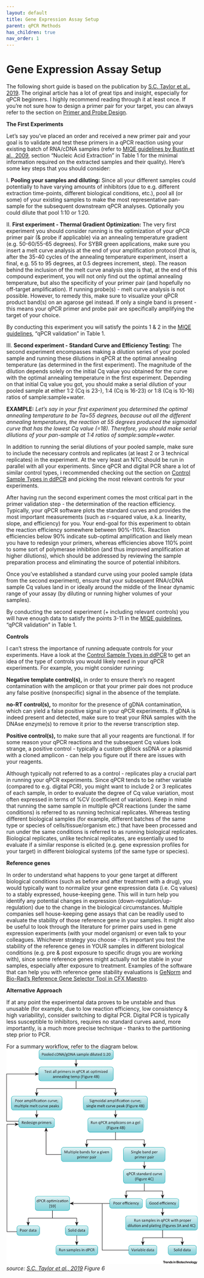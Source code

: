 ```yaml
---
layout: default
title: Gene Expression Assay Setup
parent: qPCR Methods
has_children: true
nav_order: 1
---
```


# Gene Expression Assay Setup

The following short guide is based on the publication by [S.C. Taylor et al., 2019]([https://www.cell.com/trends/biotechnology/fulltext/S0167-7799(18)30342-1](https://www.cell.com/trends/biotechnology/fulltext/S0167-7799(18)30342-1)). The original article has a lot of great tips and insight, especially for qPCR beginners. I highly recommend reading through it at least once.
If you’re not sure how to design a primer pair for your target, you can always refer to the section on [Primer and Probe Design](/Mds/PCR-method-library/Basics/Primer-and-Probe-design.html).

**The First Experiments**

Let’s say you’ve placed an order and received a new primer pair and your goal is to validate and test these primers in a qPCR reaction using your existing batch of RNA/cDNA samples (refer to [MIQE guidelines by Bustin et al., 2009](https://academic.oup.com/clinchem/article-abstract/55/4/611/5631762), section “Nucleic Acid Extraction” in Table 1 for the minimal information required on the extracted samples and their quality). Here’s some key steps that you should consider:

I. **Pooling your samples and diluting:** Since all your different samples could potentially to have varying amounts of inhibitors (due to e.g. different extraction time-points, different biological conditions, etc.), pool all (or some) of your existing samples to make the most representative pan-sample for the subsequent downstream qPCR analyses. Optionally you could dilute that pool 1:10 or 1:20.

II. **First experiment - Thermal Gradient Optimization:** The very first experiment you should consider running is the optimization of your qPCR primer pair (& probe if applicable) via an annealing temperature gradient (e.g. 50-60/55-65 degrees). For SYBR green applications, make sure you insert a melt curve analysis at the end of your amplification protocol (that is, after the 35-40 cycles of the annealing temperature experiment, insert a final, e.g. 55 to 95 degrees, at 0.5 degrees increment, step). The reason behind the inclusion of the melt curve analysis step is that, at the end of this compound experiment, you will not only find out the optimal annealing temperature, but also the specificity of your primer pair (and hopefully no off-target amplification). If running probe(s) - melt curve analysis is not possible. However, to remedy this, make sure to visualize your qPCR product band(s) on an agarose gel instead. If only a single band is present - this means your qPCR primer and probe pair are specifically amplifying the target of your choice.

By conducting this experiment you will satisfy the points 1 & 2 in the [MIQE guidelines](https://academic.oup.com/clinchem/article-abstract/55/4/611/5631762), “qPCR validation” in Table 1.

III. **Second experiment - Standard Curve and Efficiency Testing:** The second experiment encompasses making a dilution series of your pooled sample and running these dilutions in qPCR at the optimal annealing temperature (as determined in the first experiment). The magnitude of the dilution depends solely on the initial Cq value you obtained for the curve with the optimal annealing temperature in the first experiment. Depending on that initial Cq value you got, you should make a serial dilution of your pooled sample at either 1:2 (Cq is 23-), 1:4 (Cq is 16-23) or 1:8 (Cq is 10-16) ratios of sample:sample+water.

  **EXAMPLE:** *Let’s say in your first experiment you determined the optimal annealing temperature to be Ta=55 degrees, because out all the different annealing temperatures, the reaction at 55 degrees produced the sigmoidal curve that has the lowest Cq value (=18). Therefore, you should make serial dilutions of your pan-sample at 1:4 ratios of sample:sample+water.*

In addition to running the serial dilutions of your pooled sample, make sure to include the necessary controls and replicates (at least 2 or 3 technical replicates) in the experiment. At the very least an NTC should be run in parallel with all your experiments. Since qPCR and digital PCR share a lot of similar control types, i recommended checking out the section on [Control Sample Types in ddPCR](/Mds/PCR-method-library/Basics/Control-sample-types-in-ddPCR.html) and picking the most relevant controls for your experiments.

After having run the second experiment comes the most critical part in the primer validation step - the determination of the reaction efficiency. Typically, your qPCR software plots the standard curves and provides the most important measurements (such as r-squared value, a.k.a. linearity, slope, and efficiency) for you. Your end-goal for this experiment to obtain the reaction efficiency somewhere between 90%-110%. Reaction efficiencies below 90% indicate sub-optimal amplification and likely mean you have to redesign your primers, whereas efficiencies above 110% point to some sort of polymerase inhibition (and thus improved amplification at higher dilutions), which should be addressed by reviewing the sample preparation process and eliminating the source of potential inhibitors.

Once you’ve established a standard curve using your pooled sample (data from the second experiment), ensure that your subsequent RNA/cDNA sample Cq values land in or ideally around the middle of the linear dynamic range of your assay (by diluting or running higher volumes of your samples).

By conducting the second experiment (+ including relevant controls) you will have enough data to satisfy the points 3-11 in the [MIQE guidelines](https://academic.oup.com/clinchem/article-abstract/55/4/611/5631762), “qPCR validation” in Table 1.


**Controls**

I can’t stress the importance of running adequate controls for your experiments. Have a look at the [Control Sample Types in ddPCR](/Mds/PCR-method-library/Basics/Control-sample-types-in-ddPCR.html) to get an idea of the type of controls you would likely need in your qPCR experiments. For example, you might consider running:

**Negative template control(s),** in order to ensure there’s no reagent contamination with the amplicon or that your primer pair does not produce any false positive (nonspecific) signal in the absence of the template.

**no-RT control(s),** to monitor for the presence of gDNA contamination, which can yield a false positive signal in your qPCR experiments. If gDNA is indeed present and detected, make sure to treat your RNA samples with the DNAse enzyme(s) to remove it prior to the reverse transcription step.

**Positive control(s),** to make sure that all your reagents are functional. If for some reason your qPCR reactions and the subsequent Cq values look strange, a positive control - typically a custom gBlock ssDNA or a plasmid with a cloned amplicon - can help you figure out if there are issues with your reagents.

Although typically not referred to as a control - replicates play a crucial part in running your qPCR experiments. Since qPCR tends to be rather variable (compared to e.g. digital PCR), you might want to include 2 or 3 replicates of each sample, in order to evaluate the degree of Cq value variation, most often expressed in terms of %CV (coefficient of variation). Keep in mind that running the same sample in multiple qPCR reactions (under the same conditions) is referred to as running technical replicates. Whereas testing different biological samples (for example, different batches of the same type or species of cells/tissue/organism etc.) that have been processed and run under the same conditions is referred to as running biological replicates. Biological replicates, unlike technical replicates, are essentially used to evaluate if a similar response is elicited (e.g. gene expression profiles for your target) in different biological systems (of the same type or species).

**Reference genes**

In order to understand what happens to your gene target at different biological conditions (such as before and after treatment with a drug), you would typically want to normalize your gene expression data (i.e. Cq values) to a stably expressed, house-keeping gene. This will in turn help you identify any potential changes in expression (down-regulation/up-regulation) due to the change in the biological circumstances. Multiple companies sell house-keeping gene assays that can be readily used to evaluate the stability of those reference gene in your samples. It might also be useful to look through the literature for primer pairs used in gene expression experiments (with your model organism) or even talk to your colleagues. Whichever strategy you choose - it’s important you test the stability of the reference genes in YOUR samples in different biological conditions (e.g. pre & post exposure to specific drugs you are working with), since some reference genes might actually not be stable in your samples, especially after exposure to treatment. Examples of the software that can help you with reference gene stability evaluations is [GeNorm](https://genorm.cmgg.be/) and [Bio-Rad’s Reference Gene Selector Tool in CFX Maestro](https://www.bio-rad.com/en-se/product/cfx-maestro-software-for-cfx-real-time-pcr-instruments?ID=OKZP7E15).

**Alternative Approach**

If at any point the experimental data proves to be unstable and thus unusable (for example, due to low reaction efficiency, low consistency & high variability), consider switching to digital PCR. Digital PCR is typically less susceptible to inhibitors, requires no standard curves aand, more importantly, is a much more precise technique - thanks to the partitioning step prior to PCR.

For a summary workflow, refer to the diagram below.
![figure6ge.jpg](Gene%20expression%20assay%20setup/figure6ge.jpg)
*source: [S.C. Taylor et al., 2019](https://www.cell.com/trends/biotechnology/fulltext/S0167-7799(18)30342-1) Figure 6*

